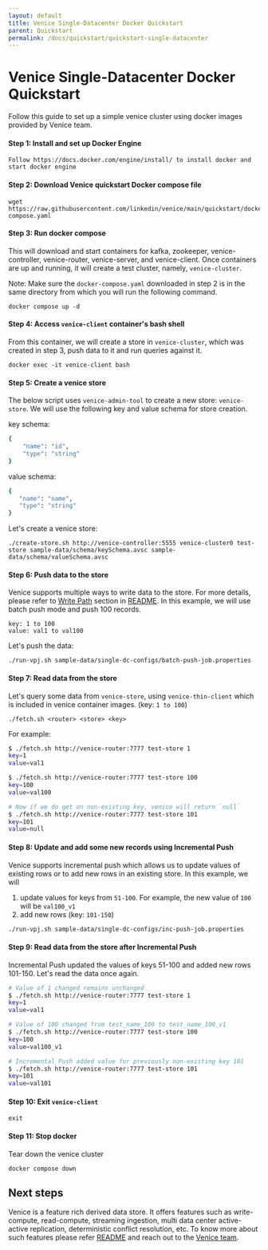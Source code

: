 ```yaml
---
layout: default
title: Venice Single-Datacenter Docker Quickstart
parent: Quickstart
permalink: /docs/quickstart/quickstart-single-datacenter
---
```



# Venice Single-Datacenter Docker Quickstart



Follow this guide to set up a simple venice cluster using docker images
provided by Venice team.


#### Step 1: Install and set up Docker Engine
    Follow https://docs.docker.com/engine/install/ to install docker and start docker engine


#### Step 2: Download Venice quickstart Docker compose file
```
wget https://raw.githubusercontent.com/linkedin/venice/main/quickstart/docker-compose.yaml
```

#### Step 3: Run docker compose
This will download and start containers for kafka, zookeeper, venice-controller, venice-router,
venice-server, and venice-client.
Once containers are up and running, it will create a test cluster, namely, `venice-cluster`.

Note: Make sure the `docker-compose.yaml` downloaded in step 2 is in the same directory from which you will run the following command.
```
docker compose up -d
```

#### Step 4: Access `venice-client` container's bash shell
From this container, we will create a store in `venice-cluster`, which was created in step 3, push
data to it and run queries against it.
```
docker exec -it venice-client bash
```

#### Step 5: Create a venice store
The below script uses `venice-admin-tool` to create a new store: `venice-store`.
We will use the following key and value schema for store creation.

key schema:
```bash
{
    "name": "id",
    "type": "string"
}
```
value schema:
```bash
{
   "name": "name",
   "type": "string"
}
```

Let's create a venice store:
```
./create-store.sh http://venice-controller:5555 venice-cluster0 test-store sample-data/schema/keySchema.avsc sample-data/schema/valueSchema.avsc
```

#### Step 6: Push data to the store
Venice supports multiple ways to write data to the store. For more details, please refer to [Write Path](../README.md#write-path) section in [README](../README.md).
In this example, we will use batch push mode and push 100 records.
```
key: 1 to 100
value: val1 to val100
```

Let's push the data:
```
./run-vpj.sh sample-data/single-dc-configs/batch-push-job.properties
```

#### Step 7: Read data from the store
Let's query some data from `venice-store`, using `venice-thin-client` which is included in venice container images. (key: `1 to 100`)
```
./fetch.sh <router> <store> <key>
```
For example:
```bash
$ ./fetch.sh http://venice-router:7777 test-store 1 
key=1
value=val1

$ ./fetch.sh http://venice-router:7777 test-store 100
key=100
value=val100

# Now if we do get on non-existing key, venice will return `null`
$ ./fetch.sh http://venice-router:7777 test-store 101
key=101
value=null
```


#### Step 8: Update and add some new records using Incremental Push
Venice supports incremental push which allows us to update values of existing rows or to add new rows in an existing store.
In this example, we will
1. update values for keys from `51-100`. For example, the new value of `100` will be `val100_v1`
2. add new rows (key: `101-150`)

```bash
./run-vpj.sh sample-data/single-dc-configs/inc-push-job.properties
```

#### Step 9: Read data from the store after Incremental Push
Incremental Push updated the values of keys 51-100 and added new rows 101-150.
Let's read the data once again.

```bash
# Value of 1 changed remains unchanged
$ ./fetch.sh http://venice-router:7777 test-store 1
key=1
value=val1

# Value of 100 changed from test_name_100 to test_name_100_v1
$ ./fetch.sh http://venice-router:7777 test-store 100
key=100
value=val100_v1

# Incremental Push added value for previously non-existing key 101
$ ./fetch.sh http://venice-router:7777 test-store 101
key=101
value=val101
```


#### Step 10: Exit `venice-client`
```
exit
```

#### Step 11: Stop docker
Tear down the venice cluster
```
docker compose down
```

## Next steps
Venice is a feature rich derived data store. It offers features such as write-compute, read-compute, streaming ingestion, multi data center active-active replication,
deterministic conflict resolution, etc. To know more about such features please refer [README](../README.md) and reach out to
the [Venice team](../README.md#community-resources).
